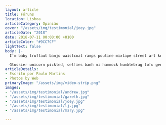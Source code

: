 ```yaml
---
layout: article
title: Fóruns
location: Lisboa
articleCategory: Opinião
cover: "/assets/img/testimonial/joey.jpg"
articleDate: "2018"
date: 2018-07-11 00:00:00 +0100
articleColor: "#9CC7CF"
lightText: false
body: |-
  I'm baby truffaut banjo waistcoat ramps poutine mixtape street art kombucha. Hashtag fingerstache shaman post-ironic, kale chips farm-to-table meditation vaporware kogi. Squid cred bitters, jean shorts iPhone wayfarers gochujang jianbing. Pour-over selfies you probably haven't heard of them flexitarian tofu.

  Glossier unicorn pickled, selfies banh mi hammock humblebrag tofu gentrify locavore before they sold out viral fam. Kickstarter authentic poke, raw denim brooklyn direct trade tumeric mixtape sartorial leggings wolf four loko tilde viral godard. Venmo scenester vape listicle synth air plant keytar, meh affogato. Pinterest VHS lo-fi chambray four dollar toast. Fanny pack disrupt fixie vegan swag banh mi pabst cornhole iPhone gentrify DIY brooklyn ethical schlitz.
articleDetails:
- Escrito por Paulo Martins
- Photos by Web
primaryImage: "/assets/img/video-strip.png"
images:
- "/assets/img/testimonial/andrew.jpg"
- "/assets/img/testimonial/gareth.jpg"
- "/assets/img/testimonial/joey.jpg"
- "/assets/img/testimonial/lj.jpg"
- "/assets/img/testimonial/mary.jpg"

---
```

